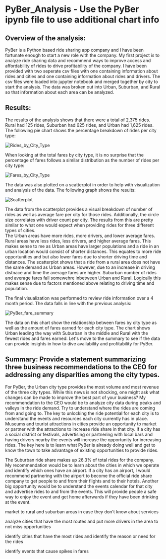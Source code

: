 # PyBer_Analysis  - Use the PyBer ipynb file to use additional chart info

## Overview of the analysis:

PyBer is a Python based ride sharing app company and I have been fortunate enough to start a new role with the company.  My first project is to analyze ride sharing data and recommend ways to improve access and affordability of rides to drive profitability of the company.  I have been provided with two seperate csv files with one containing information about rides and cities and one containing information about rides and drivers.  The csv files were loaded into jupyter notebook and merged together by city to start the analysis.  The data was broken out into Urban, Suburban, and Rural so that information about each area can be analyzed.

## Results:

The results of the analysis shows that there were a total of 2,375 rides.  Rural had 125 rides, Suburban had 625 rides, and Urban had 1,625 rides.  The following pie chart shows the percentage breakdown of rides per city type:

![Rides_by_City_Type](https://user-images.githubusercontent.com/107599510/182698287-204ec6e9-57de-4af0-94c7-c73fa197339e.png)

When looking at the total fares by city type, it is no surprise that the percentage of fares follows a similar distribution as the number of rides per city type:

![Fares_by_City_Type](https://user-images.githubusercontent.com/107599510/182699169-6be1b07b-992e-403e-99a1-6ce1f07e1133.png)

The data was also plotted on a scatterplot in order to help with visualization and analysis of the data.  The following graph shows the results:

![Scatterplot](https://user-images.githubusercontent.com/107599510/182699727-f84d6bab-59dc-49ed-abb2-597bfbdfe122.png)

The data from the scatterplot provides a visual breakdown of number of rides as well as average fare per city for those rides.  Additionally, the circle size correlates with driver count per city.  The results from this are pretty similar to what one would expect when providing rides for three different types of cities.  
The Urban areas have more rides, more drivers, and lower average fares.  Rural areas have less rides, less drivers, and higher average fares.  This makes sense to me as Urban areas have larger populations and a ride in an urban location would consist of shorter distances.  This equates to more ride opportunities and but also lower fares due to shorter driving time and distances.  The scatterplot shows that a ride from a rural area does not have the same demand as Urban areas.  However, due to an increase in driving distnace and time the average fares are higher.  Suburban number of rides and average fares fall somewehre inbetween Urban and Rural.  Logically this makes sense due to factors mentioned above relating to driving time and population.

The final visualization was performed to review ride information over a 4 month period.  The data falls in line with the previous analysis:

![PyBer_fare_summary](https://user-images.githubusercontent.com/107599510/182706383-0b2bdc71-d469-4790-b4dd-406cc4f10e49.png)

The data on this chart show the relationship between fares by city type as well as the amount of fares earned for each city type.  The chart shows Urban leading the way with Suburban in the middle and Rural with the fewest rides and fares earned.  Let's move to the summary to see if the data can provide insights in how to dive availability and profitability for PyBer. 

## Summary: Provide a statement summarizing three business recommendations to the CEO for addressing any disparities among the city types.

For PyBer, the Urban city type provides the most volume and most revenue of the three city types.  While this news is not shocking, one might ask what changes can be made to improve the best part of your business?  My recommendation to the CEO would be to analyze city data during peaks and valleys in the ride demand.  Try to understand where the rides are coming from and going to.  The key to unlocking the ride potential for each city is to understand the events and resources each city currently has in place.  Museums and tourist attractions in cities provide an opportunity to market or partner with the attractions to increase ride share in that city.  If a city has a social district or festivals, advertising or partnering with local bars and having drivers nearby the events will increase the opportunity for increasing rides.  The key here is to learn what PyBer is already doing well and get to know the town to take advantage of existing opportunities to provide rides.

The Suburban ride share makes up 26.3% of total rides for the company.  My recommendation would be to learn about the cities in which we operate and identify which ones have an airport.  If a city has an airport, I would recommend partnering with the airport to become the official ride share company to get people to and from their flights and to their hotels.  Another big opportunity would be to understand the events calendar for that city and advertise rides to and from the events.  This will provide people a safe way to enjoy the event and get home afterwards if they have been drinking at the event.  


market to rural and suburban areas in case they don't know about services

analyze cities that have the most routes and put more drivers in the area to not miss opportunities

identify cities that have the most rides and identify the reason or need for the rides 

identify events that cause spikes in fares



